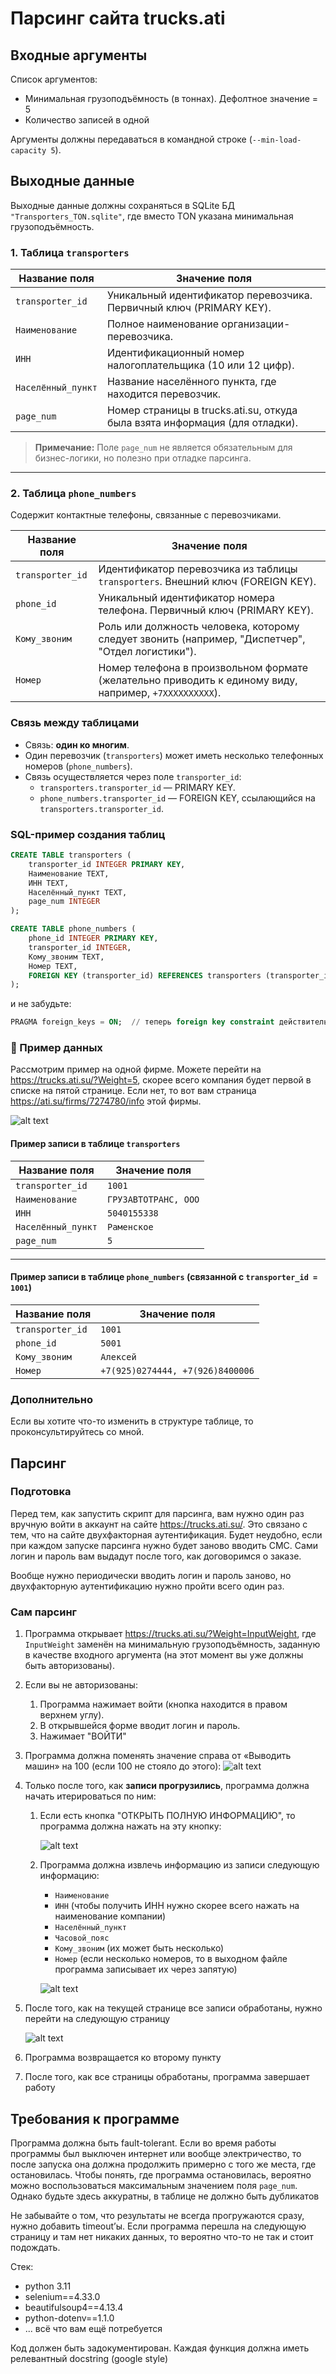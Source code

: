 # Парсинг сайта trucks.ati

## Входные аргументы
Список аргументов:
- Минимальная грузоподъёмность (в тоннах). Дефолтное значение = 5
- Количество записей в одной 

Аргументы должны передаваться в командной строке (`--min-load-capacity 5`).

## Выходные данные
Выходные данные должны сохраняться в SQLite БД `"Transporters_TON.sqlite"`, где вместо TON указана минимальная грузоподъёмность.

### 1. Таблица `transporters`

| Название поля         | Значение поля                                                                 |
|-----------------------|-------------------------------------------------------------------------------|
| `transporter_id`      | Уникальный идентификатор перевозчика. Первичный ключ (PRIMARY KEY).           |
| `Наименование`        | Полное наименование организации-перевозчика.                                  |
| `ИНН`                 | Идентификационный номер налогоплательщика (10 или 12 цифр).                   |
| `Населённый_пункт`    | Название населённого пункта, где находится перевозчик.                       |
| `page_num`            | Номер страницы в trucks.ati.su, откуда была взята информация (для отладки).       |

> **Примечание:** Поле `page_num` не является обязательным для бизнес-логики, но полезно при отладке парсинга.

---

### 2. Таблица `phone_numbers`

Содержит контактные телефоны, связанные с перевозчиками.

| Название поля         | Значение поля                                                                 |
|-----------------------|-------------------------------------------------------------------------------|
| `transporter_id`      | Идентификатор перевозчика из таблицы `transporters`. Внешний ключ (FOREIGN KEY). |
| `phone_id`            | Уникальный идентификатор номера телефона. Первичный ключ (PRIMARY KEY).       |
| `Кому_звоним`         | Роль или должность человека, которому следует звонить (например, "Диспетчер", "Отдел логистики"). |
| `Номер`               | Номер телефона в произвольном формате (желательно приводить к единому виду, например, `+7XXXXXXXXXX`). |
<!-- 

Должно быть 2 таблицы:
- Таблица `transporters`. Её поля:
  - `transporter_id` (PRIMARY KEY)
  - `Наименование`
  - `ИНН`
  - `Населённый_пункт`
  - `Часовой_пояс`
  - `page_num` (номер страницы, данное поле скорее нужно для дебага)
- Таблица `phone_numbers`. Её поля:
  - `transporter_id` (FOREIGN KEY)
  - `phone_id` (PRIMARY KEY)
  - `Кому_звоним`
  - `Номер` -->

### Связь между таблицами

- Связь: **один ко многим**.
- Один перевозчик (`transporters`) может иметь несколько телефонных номеров (`phone_numbers`).
- Связь осуществляется через поле `transporter_id`:
  - `transporters.transporter_id` — PRIMARY KEY.
  - `phone_numbers.transporter_id` — FOREIGN KEY, ссылающийся на `transporters.transporter_id`.


### SQL-пример создания таблиц

```sql
CREATE TABLE transporters (
    transporter_id INTEGER PRIMARY KEY,
    Наименование TEXT,
    ИНН TEXT,
    Населённый_пункт TEXT,
    page_num INTEGER
);

CREATE TABLE phone_numbers (
    phone_id INTEGER PRIMARY KEY,
    transporter_id INTEGER,
    Кому_звоним TEXT,
    Номер TEXT,
    FOREIGN KEY (transporter_id) REFERENCES transporters (transporter_id)
);
```

и не забудьте:

```sql
PRAGMA foreign_keys = ON;  // теперь foreign key constraint действительно работает
```

### 📄 Пример данных
Рассмотрим пример на одной фирме. Можете перейти на https://trucks.ati.su/?Weight=5, скорее всего компания будет первой в списке на пятой странице. Если нет, то вот вам страница https://ati.su/firms/7274780/info этой фирмы.

![alt text](image-3.png)


#### Пример записи в таблице `transporters`

| Название поля         | Значение поля                                   |
|-----------------------|-------------------------------------------------|
| `transporter_id`      | `1001`                                          |
| `Наименование`        | `ГРУЗАВТОТРАНС, ООО`                            |
| `ИНН`                 | `5040155338`                                    |
| `Населённый_пункт`    | `Раменское`                                     |
| `page_num`            | `5`                                             |

---

#### Пример записи в таблице `phone_numbers` (связанной с `transporter_id = 1001`)

| Название поля         | Значение поля                                   |
|-----------------------|-------------------------------------------------|
| `transporter_id`      | `1001`                                          |
| `phone_id`            | `5001`                                          |
| `Кому_звоним`         | `Алексей`                                       |
| `Номер`               | `+7(925)0274444, +7(926)8400006`                |


### Дополнительно
Если вы хотите что-то изменить в структуре таблице, то проконсультируйтесь со мной.

## Парсинг
### Подготовка
Перед тем, как запустить скрипт для парсинга, вам нужно один раз вручную войти в аккаунт на сайте https://trucks.ati.su/. Это связано с тем, что на сайте двухфакторная аутентификация. Будет неудобно, если при каждом запуске парсинга нужно будет заново вводить СМС. Сами логин и пароль вам выдадут после того, как договоримся о заказе.

Вообще нужно периодически вводить логин и пароль заново, но двухфакторную аутентификацию нужно пройти всего один раз.

### Сам парсинг
1. Программа открывает https://trucks.ati.su/?Weight=InputWeight, где `InputWeight` заменён на минимальную грузоподъёмность, заданную в качестве входного аргумента (на этот момент вы уже должны быть авторизованы).
2. Если вы не авторизованы:
   1. Программа нажимает войти (кнопка находится в правом верхнем углу).
   2. В открывшейся форме вводит логин и пароль.
   3. Нажимает "ВОЙТИ"
3. Программа должна поменять значение справа от «Выводить машин» на 100 (если 100 не стояло до этого):
    ![alt text](show-cars-num.png)
4. Только после того, как **записи прогрузились**, программа должна начать итерироваться по ним:
   1. Если есть кнопка "ОТКРЫТЬ ПОЛНУЮ ИНФОРМАЦИЮ", то программа должна нажать на эту кнопку:

        ![alt text](open-full-info.png)

    2. Программа должна извлечь информацию из записи следующую информацию:
        - `Наименование`
        - `ИНН` (чтобы получить ИНН нужно скорее всего нажать на наименование компании)
        - `Населённый_пункт`
        - `Часовой_пояс`
        - `Кому_звоним` (их может быть несколько)
        - `Номер` (если несколько номеров, то в выходном файле программа записывает их через запятую)
    
        ![alt text](image-2.png)

5. После того, как на текущей странице все записи обработаны, нужно перейти на следующую страницу

    ![alt text](open-next-page.png)
	 
6. Программа возвращается ко второму пункту
	
7. После того, как все страницы обработаны, программа завершает работу

## Требования к программе

Программа должна быть fault-tolerant. Если во время работы программы был выключен интернет или вообще электричество, то после запуска она должна продолжить примерно с того же места, где остановилась. Чтобы понять, где программа остановилась, вероятно можно воспользоваться максимальным значением поля `page_num`. Однако будьте здесь аккуратны, в таблице не должно быть дубликатов 

Не забывайте о том, что результаты не всегда прогружаются сразу, нужно добавить timeout’ы. Если программа перешла на следующую страницу и там нет никаких данных, то вероятно что-то не так и стоит подождать.

Стек:
- python 3.11
- selenium==4.33.0
- beautifulsoup4==4.13.4
- python-dotenv==1.1.0
- ... всё что вам ещё потребуется

Код должен быть задокументирован. Каждая функция должна иметь релевантный docstring (google style)
